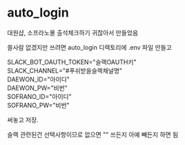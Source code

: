 # auto_login
대원샵, 소프라노몰 출석체크하기 귀찮아서 만들었음   
   
쓸사람 없겠지만 쓰려면 auto_login 디렉토리에 .env 파일 만들고   
   
SLACK_BOT_OAUTH_TOKEN="슬랙OAUTH키"   
SLACK_CHANNEL="#푸쉬받을슬랙채널명"   
DAEWON_ID="아이디"   
DAEWON_PW="비번"   
SOFRANO_ID="아이디"   
SOFRANO_PW="비번"   
   
써놓고 저장.   
   
슬랙 관련된건 선택사항이므로 없으면 "" 쓰든지 아예 빼든지 하면 됨